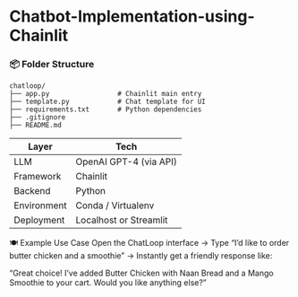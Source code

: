 # Chatbot-Implementation-using-Chainlit

### 📦 Folder Structure
```text
chatloop/
├── app.py                 # Chainlit main entry
├── template.py            # Chat template for UI
├── requirements.txt       # Python dependencies
├── .gitignore
├── README.md
```

Layer        | Tech
-------------|--------------------------
LLM          | OpenAI GPT-4 (via API)
Framework    | Chainlit
Backend      | Python
Environment  | Conda / Virtualenv
Deployment   | Localhost or Streamlit

🍽️ Example Use Case
Open the ChatLoop interface → Type “I’d like to order butter chicken and a smoothie”
→ Instantly get a friendly response like:

“Great choice! I’ve added Butter Chicken with Naan Bread and a Mango Smoothie to your cart. Would you like anything else?”

